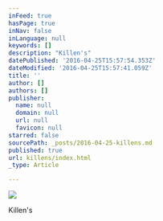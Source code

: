 ```yaml
---
inFeed: true
hasPage: true
inNav: false
inLanguage: null
keywords: []
description: "Killen's"
datePublished: '2016-04-25T15:57:54.353Z'
dateModified: '2016-04-25T15:57:41.059Z'
title: ''
author: []
authors: []
publisher:
  name: null
  domain: null
  url: null
  favicon: null
starred: false
sourcePath: _posts/2016-04-25-killens.md
published: true
url: killens/index.html
_type: Article

---
```

![](https://the-grid-user-content.s3-us-west-2.amazonaws.com/f3676ec5-c51f-4cf4-90a0-feb10f8d4a18.jpg)

Killen's